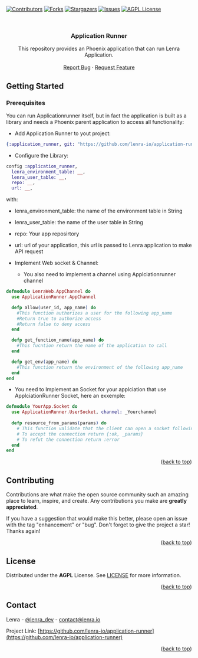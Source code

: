 <div id="top"></div>
<!--
*** Thanks for checking out the Best-README-Template. If you have a suggestion
*** that would make this better, please fork the repo and create a pull request
*** or simply open an issue with the tag "enhancement".
*** Don't forget to give the project a star!
*** Thanks again! Now go create something AMAZING! :D
-->



<!-- PROJECT SHIELDS -->
<!--
*** I'm using markdown "reference style" links for readability.
*** Reference links are enclosed in brackets [ ] instead of parentheses ( ).
*** See the bottom of this document for the declaration of the reference variables
*** for contributors-url, forks-url, etc. This is an optional, concise syntax you may use.
*** https://www.markdownguide.org/basic-syntax/#reference-style-links
-->
[![Contributors][contributors-shield]][contributors-url]
[![Forks][forks-shield]][forks-url]
[![Stargazers][stars-shield]][stars-url]
[![Issues][issues-shield]][issues-url]
[![AGPL License][license-shield]][license-url]



<!-- PROJECT LOGO -->
<br />
<div align="center">
  <!-- <a href="https://github.com/lenra-io/template-hello-world-node12">
    <img src="images/logo.png" alt="Logo" width="80" height="80">
  </a> -->

<h3 align="center">Application Runner</h3>

  <p align="center">
    This repository provides an Phoenix application that can run Lenra Application.
    <br />
    <br />
    <a href="https://github.com/lenra-io/application-runner/issues">Report Bug</a>
    ·
    <a href="https://github.com/lenra-io/application-runner/issues">Request Feature</a>
  </p>
</div>

<!-- GETTING STARTED -->
## Getting Started

### Prerequisites

You can run Applicationrunner itself, but in fact the application is built as a library and needs a Phoenix parent application to access all functionality: 
- Add Application Runner to yout project:
```elixir
{:application_runner, git: "https://github.com/lenra-io/application-runner.git", tag: "v1.0.0.beta.X"}
```
- Configure the Library:
```elixir
config :application_runner,
  lenra_environment_table: __,
  lenra_user_table: __,
  repo: __,
  url: __,
```
with:  
- lenra_environment_table: the name of the environment table in String
- lenra_user_table: the name of the user table in String
- repo: Your app reposirtory
- url: url of your application, this url is passed to Lenra application to make API request

- Implement Web socket & Channel:  
   - You also need to implement a channel using Applciationrunner channel

```elixir
defmodule LenraWeb.AppChannel do
  use ApplicationRunner.AppChannel

  defp allow(user_id, app_name) do
    #This function authorizes a user for the following app_name
    #Return true to authorize access
    #Return false to deny access
  end

  defp get_function_name(app_name) do
    #This fucntion return the name of the application to call
  end

  defp get_env(app_name) do
    #This function return the environment of the following app_name
  end
end
```
  - You need to Implement an Socket for your applciation that use ApplciationRunner Socket, here an exxemple:

```elixir
defmodule YourApp.Socket do
  use ApplicationRunner.UserSocket, channel: _Yourchannel
  
  defp resource_from_params(params) do
    # This function validate that the client can open a socket following params
    # To accept the connection return {:ok, _params}
    # To refut the connection return :error 
  end
end
  ```

<p align="right">(<a href="#top">back to top</a>)</p>

<!-- CONTRIBUTING -->
## Contributing

Contributions are what make the open source community such an amazing place to learn, inspire, and create. Any contributions you make are **greatly appreciated**.

If you have a suggestion that would make this better, please open an issue with the tag "enhancement" or "bug".
Don't forget to give the project a star! Thanks again!

<p align="right">(<a href="#top">back to top</a>)</p>

<!-- LICENSE -->
## License

Distributed under the **AGPL** License. See [LICENSE](./LICENSE) for more information.

<p align="right">(<a href="#top">back to top</a>)</p>

<!-- CONTACT -->
## Contact

Lenra - [@lenra_dev](https://twitter.com/lenra_dev) - contact@lenra.io

Project Link: [https://github.com/lenra-io/application-runner](https://github.com/lenra-io/application-runner)

<p align="right">(<a href="#top">back to top</a>)</p>

<!-- MARKDOWN LINKS & IMAGES -->
<!-- https://www.markdownguide.org/basic-syntax/#reference-style-links -->
[contributors-shield]: https://img.shields.io/github/contributors/lenra-io/application-runner.svg?style=for-the-badge
[contributors-url]: https://github.com/lenra-io/application-runner/graphs/contributors
[forks-shield]: https://img.shields.io/github/forks/lenra-io/application-runner.svg?style=for-the-badge
[forks-url]: https://github.com/lenra-io/application-runner/network/members
[stars-shield]: https://img.shields.io/github/stars/lenra-io/application-runner.svg?style=for-the-badge
[stars-url]: https://github.com/lenra-io/application-runner/stargazers
[issues-shield]: https://img.shields.io/github/issues/lenra-io/application-runner.svg?style=for-the-badge
[issues-url]: https://github.com/lenra-io/application-runner/issues
[license-shield]: https://img.shields.io/github/license/lenra-io/application-runner.svg?style=for-the-badge
[license-url]: https://github.com/lenra-io/application-runner/blob/master/LICENSE.txt